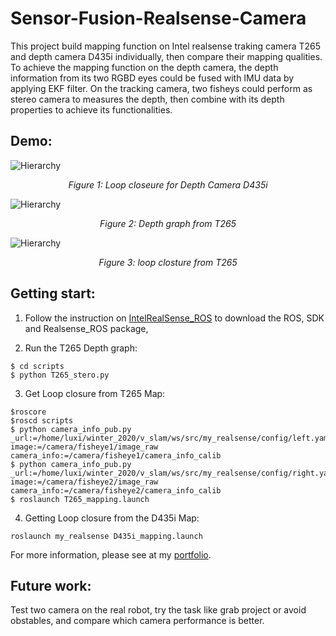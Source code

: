 # Sensor-Fusion-Realsense-Camera

This project build mapping function on Intel realsense traking camera T265 and depth camera D435i individually, then compare their mapping qualities. To achieve the mapping function on the depth camera, the depth information from its two RGBD eyes could be fused with IMU data by applying EKF filter. On the tracking camera, two fisheys could perform as stereo camera to measures the depth, then combine with its depth properties to achieve its functionalities.

## Demo:
![Hierarchy](https://github.com/luxi-huang/portfolio/blob/master/img/posts/sensor_fusion/ezgif.com-gif-maker-1.gif?raw=true)*<center>Figure 1: Loop closeure for Depth Camera D435i</center>*

![Hierarchy](https://github.com/luxi-huang/portfolio/blob/master/img/posts/sensor_fusion/depth.png?raw=true)*<center>Figure 2: Depth graph from T265</center>*

![Hierarchy](https://github.com/luxi-huang/portfolio/blob/master/img/posts/sensor_fusion/T265.png?raw=true)*<center>Figure 3: loop closture from T265</center>*

## Getting start:
1. Follow the instruction on [IntelRealSense_ROS](https://github.com/IntelRealSense/realsense-ros) to download the ROS, SDK and Realsense_ROS package,

2. Run the T265 Depth graph:
```
$ cd scripts
$ python T265_stero.py
```

3. Get Loop closure from T265 Map:
```
$roscore
$roscd scripts
$ python camera_info_pub.py    _url:=/home/luxi/winter_2020/v_slam/ws/src/my_realsense/config/left.yaml    image:=/camera/fisheye1/image_raw    camera_info:=/camera/fisheye1/camera_info_calib
$ python camera_info_pub.py    _url:=/home/luxi/winter_2020/v_slam/ws/src/my_realsense/config/right.yaml    image:=/camera/fisheye2/image_raw    camera_info:=/camera/fisheye2/camera_info_calib
$ roslaunch T265_mapping.launch
```

4. Getting Loop closure from the D435i Map:
```
roslaunch my_realsense D435i_mapping.launch
```

For more information, please see at my [portfolio](https://luxi-huang.github.io/portfolio/HRL/).


## Future work:
Test two camera on the real robot, try the task like grab project or avoid obstables, and compare which camera performance is better.
